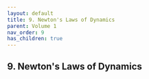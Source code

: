 ```yaml
---
layout: default
title: 9. Newton's Laws of Dynamics
parent: Volume 1
nav_order: 9
has_children: true
---
```

## 9. Newton's Laws of Dynamics

